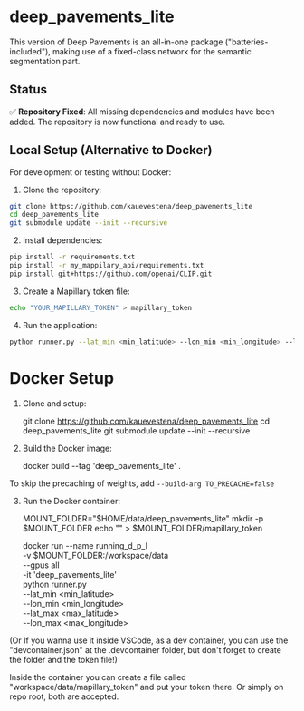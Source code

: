 # deep_pavements_lite

This version of Deep Pavements is an all-in-one package ("batteries-included"), making use of a fixed-class network for the semantic segmentation part.

## Status

✅ **Repository Fixed**: All missing dependencies and modules have been added. The repository is now functional and ready to use.

## Local Setup (Alternative to Docker)

For development or testing without Docker:

1) Clone the repository:
```bash
git clone https://github.com/kauevestena/deep_pavements_lite
cd deep_pavements_lite
git submodule update --init --recursive
```

2) Install dependencies:
```bash
pip install -r requirements.txt
pip install -r my_mappilary_api/requirements.txt
pip install git+https://github.com/openai/CLIP.git
```

3) Create a Mapillary token file:
```bash
echo "YOUR_MAPILLARY_TOKEN" > mapillary_token
```

4) Run the application:
```bash
python runner.py --lat_min <min_latitude> --lon_min <min_longitude> --lat_max <max_latitude> --lon_max <max_longitude>
```

# Docker Setup

1) Clone and setup:

    git clone https://github.com/kauevestena/deep_pavements_lite
    cd deep_pavements_lite
    git submodule update --init --recursive

2) Build the Docker image:

    docker build --tag 'deep_pavements_lite' .

To skip the precaching of weights, add `--build-arg TO_PRECACHE=false`

3) Run the Docker container:

    MOUNT_FOLDER="$HOME/data/deep_pavements_lite"
    mkdir -p $MOUNT_FOLDER
    echo "<YOUR MAPILLARY TOKEN>" > $MOUNT_FOLDER/mapillary_token

    docker run --name running_d_p_l \
        -v $MOUNT_FOLDER:/workspace/data \
        --gpus all \
        -it 'deep_pavements_lite' \
        python runner.py \
            --lat_min <min_latitude> \
            --lon_min <min_longitude> \
            --lat_max <max_latitude> \
            --lon_max <max_longitude>

(Or If you wanna use it inside VSCode, as a dev container, you can use the "devcontainer.json" at the .devcontainer folder, but don't forget to create the folder and the token file!)

Inside the container you can create a file called "workspace/data/mapillary_token" and put your token there. Or simply on repo root, both are accepted.